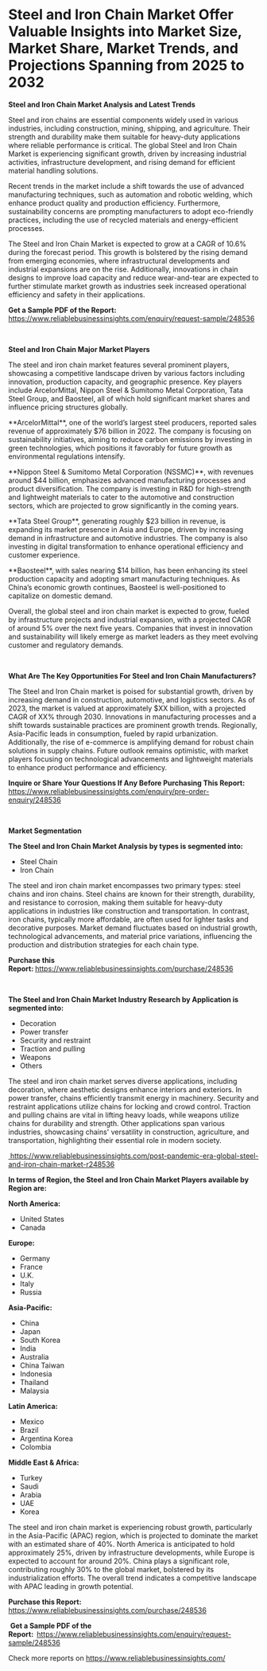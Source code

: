 <p><h1>Steel and Iron Chain Market Offer Valuable Insights into Market Size, Market Share, Market Trends, and Projections Spanning from 2025 to 2032</h1></p><p><strong>Steel and Iron Chain Market Analysis and Latest Trends</strong></p>
<p><p>Steel and iron chains are essential components widely used in various industries, including construction, mining, shipping, and agriculture. Their strength and durability make them suitable for heavy-duty applications where reliable performance is critical. The global Steel and Iron Chain Market is experiencing significant growth, driven by increasing industrial activities, infrastructure development, and rising demand for efficient material handling solutions. </p><p>Recent trends in the market include a shift towards the use of advanced manufacturing techniques, such as automation and robotic welding, which enhance product quality and production efficiency. Furthermore, sustainability concerns are prompting manufacturers to adopt eco-friendly practices, including the use of recycled materials and energy-efficient processes. </p><p>The Steel and Iron Chain Market is expected to grow at a CAGR of 10.6% during the forecast period. This growth is bolstered by the rising demand from emerging economies, where infrastructural developments and industrial expansions are on the rise. Additionally, innovations in chain designs to improve load capacity and reduce wear-and-tear are expected to further stimulate market growth as industries seek increased operational efficiency and safety in their applications.</p></p>
<p><strong>Get a Sample PDF of the Report:&nbsp;</strong> <a href="https://www.reliablebusinessinsights.com/enquiry/request-sample/248536?utm_campaign=3109&utm_medium=2&utm_source=Github&utm_content=ia&utm_term=30032025&utm_id=steel-and-iron-chain">https://www.reliablebusinessinsights.com/enquiry/request-sample/248536</a></p>
<p>&nbsp;</p>
<p><strong>Steel and Iron Chain Major Market Players</strong></p>
<p><p>The steel and iron chain market features several prominent players, showcasing a competitive landscape driven by various factors including innovation, production capacity, and geographic presence. Key players include ArcelorMittal, Nippon Steel & Sumitomo Metal Corporation, Tata Steel Group, and Baosteel, all of which hold significant market shares and influence pricing structures globally.</p><p>**ArcelorMittal**, one of the world’s largest steel producers, reported sales revenue of approximately $76 billion in 2022. The company is focusing on sustainability initiatives, aiming to reduce carbon emissions by investing in green technologies, which positions it favorably for future growth as environmental regulations intensify.</p><p>**Nippon Steel & Sumitomo Metal Corporation (NSSMC)**, with revenues around $44 billion, emphasizes advanced manufacturing processes and product diversification. The company is investing in R&D for high-strength and lightweight materials to cater to the automotive and construction sectors, which are projected to grow significantly in the coming years.</p><p>**Tata Steel Group**, generating roughly $23 billion in revenue, is expanding its market presence in Asia and Europe, driven by increasing demand in infrastructure and automotive industries. The company is also investing in digital transformation to enhance operational efficiency and customer experience.</p><p>**Baosteel**, with sales nearing $14 billion, has been enhancing its steel production capacity and adopting smart manufacturing techniques. As China’s economic growth continues, Baosteel is well-positioned to capitalize on domestic demand.</p><p>Overall, the global steel and iron chain market is expected to grow, fueled by infrastructure projects and industrial expansion, with a projected CAGR of around 5% over the next five years. Companies that invest in innovation and sustainability will likely emerge as market leaders as they meet evolving customer and regulatory demands.</p></p>
<p>&nbsp;</p>
<p><strong>What Are The Key Opportunities For Steel and Iron Chain Manufacturers?</strong></p>
<p><p>The Steel and Iron Chain market is poised for substantial growth, driven by increasing demand in construction, automotive, and logistics sectors. As of 2023, the market is valued at approximately $XX billion, with a projected CAGR of XX% through 2030. Innovations in manufacturing processes and a shift towards sustainable practices are prominent growth trends. Regionally, Asia-Pacific leads in consumption, fueled by rapid urbanization. Additionally, the rise of e-commerce is amplifying demand for robust chain solutions in supply chains. Future outlook remains optimistic, with market players focusing on technological advancements and lightweight materials to enhance product performance and efficiency.</p></p>
<p><strong>Inquire or Share Your Questions If Any Before Purchasing This Report:</strong> <a href="https://www.reliablebusinessinsights.com/enquiry/pre-order-enquiry/248536?utm_campaign=3109&utm_medium=2&utm_source=Github&utm_content=ia&utm_term=30032025&utm_id=steel-and-iron-chain">https://www.reliablebusinessinsights.com/enquiry/pre-order-enquiry/248536</a></p>
<p>&nbsp;</p>
<p><strong>Market Segmentation</strong></p>
<p><strong>The Steel and Iron Chain Market Analysis by types is segmented into:</strong></p>
<p><ul><li>Steel Chain</li><li>Iron Chain</li></ul></p>
<p><p>The steel and iron chain market encompasses two primary types: steel chains and iron chains. Steel chains are known for their strength, durability, and resistance to corrosion, making them suitable for heavy-duty applications in industries like construction and transportation. In contrast, iron chains, typically more affordable, are often used for lighter tasks and decorative purposes. Market demand fluctuates based on industrial growth, technological advancements, and material price variations, influencing the production and distribution strategies for each chain type.</p></p>
<p><strong>Purchase this Report:&nbsp;</strong><a href="https://www.reliablebusinessinsights.com/purchase/248536?utm_campaign=3109&utm_medium=2&utm_source=Github&utm_content=ia&utm_term=30032025&utm_id=steel-and-iron-chain">https://www.reliablebusinessinsights.com/purchase/248536</a></p>
<p>&nbsp;</p>
<p><strong>The Steel and Iron Chain Market Industry Research by Application is segmented into:</strong></p>
<p><ul><li>Decoration</li><li>Power transfer</li><li>Security and restraint</li><li>Traction and pulling</li><li>Weapons</li><li>Others</li></ul></p>
<p><p>The steel and iron chain market serves diverse applications, including decoration, where aesthetic designs enhance interiors and exteriors. In power transfer, chains efficiently transmit energy in machinery. Security and restraint applications utilize chains for locking and crowd control. Traction and pulling chains are vital in lifting heavy loads, while weapons utilize chains for durability and strength. Other applications span various industries, showcasing chains' versatility in construction, agriculture, and transportation, highlighting their essential role in modern society.</p></p>
<p><a href="https://www.reliablebusinessinsights.com/post-pandemic-era-global-steel-and-iron-chain-market-r248536?utm_campaign=3109&utm_medium=2&utm_source=Github&utm_content=ia&utm_term=30032025&utm_id=steel-and-iron-chain">&nbsp;https://www.reliablebusinessinsights.com/post-pandemic-era-global-steel-and-iron-chain-market-r248536</a></p>
<p><strong>In terms of Region, the Steel and Iron Chain Market Players available by Region are:</strong></p>
<p>
    <p> <strong> North America: </strong>
        <ul>
            <li>United States</li>
            <li>Canada</li>
        </ul>
        </p> 
    <p> <strong> Europe: </strong>
        <ul>
            <li>Germany</li>
            <li>France</li>
            <li>U.K.</li>
            <li>Italy</li>
            <li>Russia</li>
        </ul>
        </p> 
    <p> <strong> Asia-Pacific: </strong>
        <ul>
            <li>China</li>
            <li>Japan</li>
            <li>South Korea</li>
            <li>India</li>
            <li>Australia</li>
            <li>China Taiwan</li>
            <li>Indonesia</li>
            <li>Thailand</li>
            <li>Malaysia</li>
        </ul>
        </p> 
    <p> <strong> Latin America: </strong>
        <ul>
            <li>Mexico</li>
            <li>Brazil</li>
            <li>Argentina Korea</li>
            <li>Colombia</li>
        </ul>
        </p> 
    <p> <strong> Middle East & Africa: </strong>
        <ul>
            <li>Turkey</li>
            <li>Saudi</li>
            <li>Arabia</li>
            <li>UAE</li>
            <li>Korea</li>
        </ul>
    </p>
    </p>
<p><p>The steel and iron chain market is experiencing robust growth, particularly in the Asia-Pacific (APAC) region, which is projected to dominate the market with an estimated share of 40%. North America is anticipated to hold approximately 25%, driven by infrastructure developments, while Europe is expected to account for around 20%. China plays a significant role, contributing roughly 30% to the global market, bolstered by its industrialization efforts. The overall trend indicates a competitive landscape with APAC leading in growth potential.</p></p>
<p><strong>Purchase this Report: </strong><a href="https://www.reliablebusinessinsights.com/purchase/248536?utm_campaign=3109&utm_medium=2&utm_source=Github&utm_content=ia&utm_term=30032025&utm_id=steel-and-iron-chain">https://www.reliablebusinessinsights.com/purchase/248536</a></p>
<p>&nbsp;<strong>Get a Sample PDF of the Report:&nbsp;&nbsp;</strong><a href="https://www.reliablebusinessinsights.com/enquiry/request-sample/248536?utm_campaign=3109&utm_medium=2&utm_source=Github&utm_content=ia&utm_term=30032025&utm_id=steel-and-iron-chain">https://www.reliablebusinessinsights.com/enquiry/request-sample/248536</a></p>
<p><strong></strong></p>
<p>Check more reports on <a href="https://www.reliablebusinessinsights.com/?utm_campaign=3109&utm_medium=2&utm_source=Github&utm_content=ia&utm_term=30032025&utm_id=steel-and-iron-chain">https://www.reliablebusinessinsights.com/</a></p>